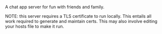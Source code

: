 A chat app server for fun with friends and family.

NOTE: this server requires a TLS certificate to run locally. This entails all work required to generate and maintain
certs. This may also involve editing your hosts file to make it run.
